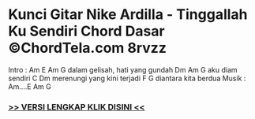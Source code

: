 
 # Kunci Gitar Nike Ardilla - Tinggallah Ku Sendiri Chord Dasar ©ChordTela.com 8rvzz


Intro : Am E Am G dalam gelisah, hati yang gundah Dm Am G aku diam sendiri C Dm merenungi yang kini terjadi F G diantara kita berdua Musik : Am....E Am G

###  <a href="https://shortlighzx.web.app?sq=Kunci Gitar Nike Ardilla - Tinggallah Ku Sendiri Chord Dasar ©ChordTela.com"> >> VERSI LENGKAP KLIK DISINI << </a>
